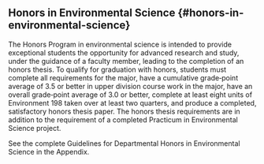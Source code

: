 ## **Honors in Environmental Science** {#honors-in-environmental-science}

The Honors Program in environmental science is intended to provide exceptional students the opportunity for advanced research and study, under the guidance of a faculty member, leading to the completion of an honors thesis. To qualify for graduation with honors, students must complete all requirements for the major, have a cumulative grade‐point average of 3.5 or better in upper division course work in the major, have an overall grade‐point average of 3.0 or better, complete at least eight units of Environment 198 taken over at least two quarters, and produce a completed, satisfactory honors thesis paper. The honors thesis requirements are in addition to the requirement of a completed Practicum in Environmental Science project.

See the complete Guidelines for Departmental Honors in Environmental Science in the Appendix.

